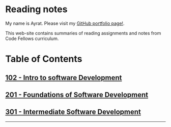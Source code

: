 # Reading notes
My name is Ayrat. Please visit my [GitHub portfolio page!](https://github.com/ag961).

This web-site contains summaries of reading assignments and notes from Code Fellows curriculum.


# Table of Contents

## [102 - Intro to software Development](102/102-toc.md)  

## [201 - Foundations of Software Development](201/201-toc.md)

## [301 - Intermediate Software Development](301/301-toc.md)

-----
